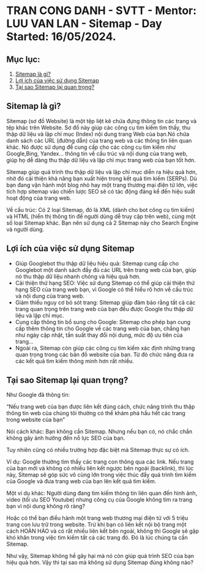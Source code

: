 # TRAN CONG DANH - SVTT - Mentor: LUU VAN LAN - Sitemap - Day Started: 16/05/2024.

## Mục lục:
1. [Sitemap là gì?](#sitemap-là-gì)
2. [Lợi ích của việc sử dụng Sitemap](#lợi-ích-của-việc-sử-dụng-sitemap)
3. [Tại sao Sitemap lại quan trọng?](#tại-sao-sitemap-lại-quan-trọng)
## Sitemap là gì?
Sitemap (sơ đồ Website) là một tệp liệt kê chứa đựng thông tin các trang và tệp khác trên Website. Sơ đồ này giúp các công cụ tìm kiếm tìm thấy, thu thập dữ liệu và lập chỉ mục (Index) nội dung trang Web của bạn.Nó chứa danh sách các URL (đường dẫn) của trang web và các thông tin liên quan khác. Nó được sử dụng để cung cấp cho các công cụ tìm kiếm như Google,Bing, Yandex… thông tin về cấu trúc và nội dung của trang web, giúp họ dễ dàng thu thập dữ liệu và lập chỉ mục trang web của bạn tốt hơn.

Sitemap giúp quá trình thu thập dữ liệu và lập chỉ mục diễn ra hiệu quả hơn, nhờ đó cải thiện khả năng bạn xuất hiện trong kết quả tìm kiếm (SERPs). Dù bạn đang vận hành một blog nhỏ hay một trang thương mại điện tử lớn, việc tích hợp sitemap vào chiến lược SEO sẽ có tác động đáng kể đến hiệu suất hoạt động của trang web.

Về cấu trúc: Có 2 loại Sitemap, đó là XML (dành cho bot công cụ tìm kiếm) và HTML (hiển thị thông tin để người dùng dễ truy cập trên web), cùng một số loại Sitemap khác. Bạn nên sử dụng cả 2 Sitemap này cho Search Engine và người dùng.

## Lợi ích của việc sử dụng Sitemap
- Giúp Googlebot thu thập dữ liệu hiệu quả: Sitemap cung cấp cho Googlebot một danh sách đầy đủ các URL trên trang web của bạn, giúp nó thu thập dữ liệu nhanh chóng và hiệu quả hơn.
- Cải thiện thứ hạng SEO: Việc sử dụng Sitemap có thể giúp cải thiện thứ hạng SEO của trang web bạn, vì Google có thể hiểu rõ hơn về cấu trúc và nội dung của trang web.
- Giảm thiểu nguy cơ bỏ sót trang: Sitemap giúp đảm bảo rằng tất cả các trang quan trọng trên trang web của bạn đều được Google thu thập dữ liệu và lập chỉ mục.
- Cung cấp thông tin bổ sung cho Google: Sitemap cho phép bạn cung cấp thêm thông tin cho Google về các trang web của bạn, chẳng hạn như ngày cập nhật, tần suất thay đổi nội dung, mức độ ưu tiên của trang…
- Ngoài ra, Sitemap còn giúp các công cụ tìm kiếm xác định những trang quan trọng trong các bản đồ website của bạn. Từ đó chức năng đưa ra các kết quả tìm kiếm thông minh hơn rất nhiều.

## Tại sao Sitemap lại quan trọng?

Như Google đã thông tin:

“Nếu trang web của bạn được liên kết đúng cách, chức năng trình thu thập thông tin web của chúng tôi thường có thể khám phá hầu hết các trang trong website của bạn”

Nói cách khác: Bạn không cần Sitemap. Nhưng nếu bạn có, nó chắc chắn không gây ảnh hưởng đến nỗ lực SEO của bạn.

Tuy nhiên cũng có nhiều trường hợp đặc biệt mà Sitemap thực sự có ích.

Ví dụ: Google thường tìm thấy các trang con thông qua các link. Nếu trang của bạn mới và không có nhiều liên kết ngược bên ngoài (backlink), thì lúc này, Sitemap sẽ góp sức vô cùng lớn trong việc thúc đẩy quá trình tìm kiếm của Google và đưa trang web của bạn lên kết quả tìm kiếm.

Một ví dụ khác: Người dùng đang tìm kiếm thông tin liên quan đến hình ảnh, video (tối ưu SEO Youtube) nhưng công cụ của Google không tìm ra trang bạn vì nội dung không rõ ràng?

Hoặc có thể bạn điều hành một trang web thương mại điện tử với 5 triệu trang con lưu trữ trong website. Trừ khi bạn có liên kết nội bộ trang một cách HOÀN HẢO và có rất nhiều liên kết bên ngoài, không thì Google sẽ gặp khó khăn trong việc tìm kiếm tất cả các trang đó. Đó là lúc chúng ta cần Sitemap.

Như vậy, Sitemap không hề gây hại mà nó còn giúp quá trình SEO của bạn hiệu quả hơn. Vậy thì tại sao mà không sử dụng Sitemap đúng không nào?
